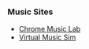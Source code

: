 ### Music Sites

* [Chrome Music Lab](https://musiclab.chromeexperiments.com/Technology)
* [Virtual Music Sim](https://www.apexvj.com/v3/player?s=199615591)
